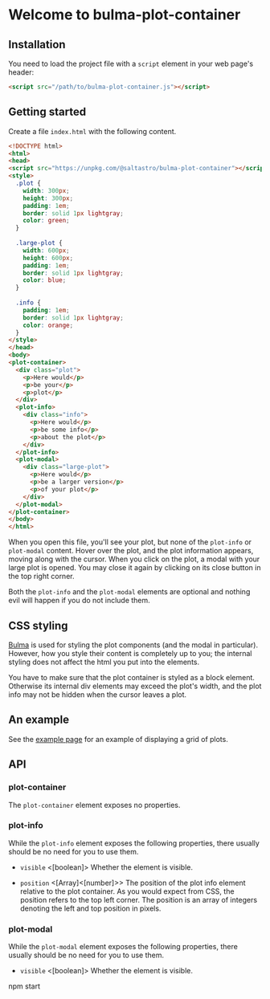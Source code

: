 # Welcome to bulma-plot-container

## Installation

You need to load the project file with a `script` element in your web page's header:

```html
<script src="/path/to/bulma-plot-container.js"></script>
```

## Getting started

Create a file `index.html` with the following content.

```html
<!DOCTYPE html>
<html>
<head>
<script src="https://unpkg.com/@saltastro/bulma-plot-container"></script>
<style>
  .plot {
    width: 300px;
    height: 300px;
    padding: 1em;
    border: solid 1px lightgray;
    color: green;
  }
  
  .large-plot {
    width: 600px;
    height: 600px;
    padding: 1em;
    border: solid 1px lightgray;
    color: blue;
  }
  
  .info {
    padding: 1em;
    border: solid 1px lightgray;
    color: orange;
  }
</style>
</head>
<body>
<plot-container>
  <div class="plot">
    <p>Here would</p>
    <p>be your</p>
    <p>plot</p>
  </div>
  <plot-info>
    <div class="info">
      <p>Here would</p>
      <p>be some info</p>
      <p>about the plot</p>
    </div>
  </plot-info>
  <plot-modal>
    <div class="large-plot">
      <p>Here would</p>
      <p>be a larger version</p>
      <p>of your plot</p>
    </div>
  </plot-modal>
</plot-container>
</body>
</html>
``` 

When you open this file, you'll see your plot, but none of the `plot-info` or `plot-modal` content. Hover over the plot, and the plot information appears, moving along with the cursor. When you click on the plot, a modal with your large plot is opened. You may close it again by clicking on its close button in the top right corner.

Both the `plot-info` and the `plot-modal` elements are optional and nothing evil will happen if you do not include them.

## CSS styling

[Bulma](https://bulma.io) is used for styling the plot components (and the modal in particular). However, how you style their content is completely up to you; the internal styling does not affect the html you put into the elements.

You have to make sure that the plot container is styled as a block element. Otherwise its internal div elements may exceed the plot's width, and the plot info may not be hidden when the cursor leaves a plot.

## An example

See the [example page](example.md) for an example of displaying a grid of plots.

## API

### plot-container

The `plot-container` element exposes no properties.

### plot-info

While the `plot-info` element exposes the following properties, there usually should be no need for you to use them.

* `visible` <[boolean]> Whether the element is visible.

* `position` <[Array]<[number]>> The position of the plot info element relative to the plot container. As you would expect from CSS, the position refers to the top left corner. The position is an array of integers denoting the left and top position in pixels.

### plot-modal

While the `plot-modal` element exposes the following properties, there usually should be no need for you to use them.

* `visible` <[boolean]> Whether the element is visible.

npm start
